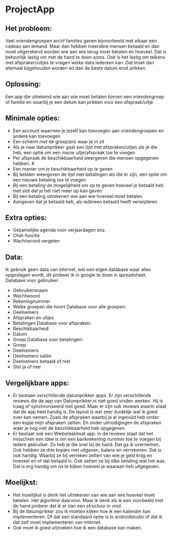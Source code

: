 # ProjectApp

## Het probleem:

Veel vriendengroepen en/of families geven bijvoorbeeld met elkaar een cadeau aan iemand. Maar dan hebben meerdere mensen betaald en dan moet uitgerekend worden wie aan wie terug moet betalen en hoeveel. Dat is behoorlijk lastig om met de hand te doen soms. 
Ook is het lastig om telkens met afspraken/uitjes te vragen welke data iedereen kan. Dat moet dan allemaal bijgehouden worden en dan de beste datum eruit prikken.

## Oplossing:

Een app die uitrekend wie aan wie moet betalen binnen een vriendengroep of familie en waarbij je een datum kan prikken voor een afspraak/uitje.

## Minimale opties:
-	Een account waarmee je jezelf kan toevoegen aan vriendengroepen en andere kan toevoegen
-	Een scherm met de groep(en) waar je in zit
-	Als je naar datumprikker gaat een lijst met afspraken/uitjes als je die heb, een optie om een nieuw uitje/afspraak toe te voegen
-	Per afspraak de beschikbaarheid weergeven die mensen opgegeven hebben. K
-	Een manier om je beschikbaarheid op te geven
-	Bij betalen weergeven de lijst met betalingen als die er zijn, een optie om een nieuwe betaling toe te voegen
-	Bij een betaling de mogelijkheid om op te geven hoeveel je betaald heb met slot dat je het niet meer op kan geven
-	Bij een betaling uitrekenen wie aan wie hoeveel moet betalen
-	Aangeven dat je betaald heb, als iedereen betaald heeft verwijderen

## Extra opties:
-	Gezamelijke agenda voor verjaardagen enz.
-	Chat-functie
-	Wachtwoord vergeten

## Data:
 
Ik gebruik geen data van internet, wel een eigen database waar alles opgeslagen wordt, dit probeer ik in google te doen in spreadsheet. 
Database voor gebruiker:
-	Gebruikersnaam
-	Wachtwoord
-	Rekeningnummer
-	Welke groepen die hoort
Database voor alle groepen:
-	Deelnemers
-	Afspraken en uitjes
-	Betalingen
Database voor afspraken:
-	Beschikbaarheid
-	Datum
-	Groep 
Database voor betalingen:
-	Groep
-	Deelnemers
-	Deelnemers saldo
-	Deelnemers betaald of niet
-	Slot ja of nee

## Vergelijkbare apps:

-	Er bestaan verschillende datumprikker apps. Er zijn verschillende reviews die de app van Datumprikker.nl niet goed vinden werken. Hij is traag of synchroniseerd niet goed. Maar er zijn ook reviews waarin staat dat de app heel handig is. De layout is wel zeer duidelijk wat ik goed over kan nemen. Zoals de afspraken waarbij je al ingevuld heb onder een kopje mijn afspraken zetten. En onder uitnodigingen de afspraken waar je nog niet de beschikbaarheid heb opgegeven.
-	Er bestaat ook een Wiebetaaldwat app. In de reviews staat dat het misschien een idee is om een bankrekening nummer toe te voegen bij iedere gebruiker. Zo heb je die snel bij de hand. Dat ga ik overnemen. Ook hebben ze drie kopjes met uitgaven, balans en verrekenen. Dat is ook handig. Waarbij ze bij verreken zetten van wie je geld krijg en hoeveel en of dat betaald is. Ook zetten ze bij elke betaling wat het was. Dat is erg handig om na te kijken hoeveel je waaraan heb uitgegeven.

## Moelijkst:

-	Het moeilijkst is denk het uitrekenen van wie aan wie hoeveel moet betalen. Het algoritme daarvoor. Maar ik denk als ik een voorbeeld met de hand probeer dat ik er dan een structuur in vind. 
-	Bij de datumprikker zou ik moeten kijken hoe ik een kalender kan implementeren. Of dat een standaard optie is in androidstudio of dat ik dat zelf moet implementeren van internet. 
-	Ook moet ik goed uitzoeken hoe ik een database kan maken. 

  
